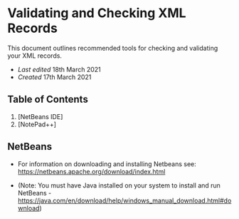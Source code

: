 # Validating and Checking XML Records 

This document outlines recommended tools for checking and validating your XML records.

- _Last edited_ 18th March 2021
- _Created_ 17th March 2021

## Table of Contents
1. [NetBeans IDE]
1. [NotePad++]


## NetBeans

- For information on downloading and installing Netbeans see:
https://netbeans.apache.org/download/index.html 

- (Note: You must have Java installed on your system to install and run NetBeans -https://java.com/en/download/help/windows_manual_download.html#download)



